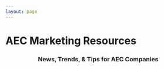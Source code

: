 ```yaml
---
layout: page
---
```


<!-- ZH Consulting Blog -->
# AEC Marketing Resources
<h3 style="text-align:center;">News, Trends, & Tips for AEC Companies</h3>

